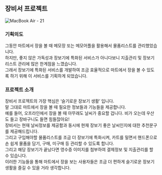## 장비서 프로젝트
![MacBook Air - 21](https://github.com/user-attachments/assets/d94e3c17-e4ee-4430-9d0b-ce9329369cb3)



### 기획의도
그동안 마트에서 장을 볼 때 메모장 또는 메모어플을 활용해서 물품리스트를 관리했었습니다. <br/>
하지만, 좋지 않은 가독성과 장보기에 특화된 서비스가 아니다보니 지출관리 및 장보기 리스트 관리에 많은 한계점을 느꼈습니다. <br/>
그래서 장보기에 특화된 서비스를 개발하여 조금 효율적으로 마트에서 장을 볼 수 있도록 하기 위해 이 서비스를 기획하게 되었습니다.

### 프로젝트 소개
장비서 프로젝트의 가장 핵심은 ‘슬기로운 장보기 생활’ 입니다.<br/>
말 그대로 마트에서 장을 볼 때 필요한 정보들과 기능들을 제공합니다.<br/>
예를 들어, 오프라인에서 장을 볼 때 아무래도 날씨가 중요할 겁니다. 비가 오는데 우산도 들고 장바구니도 들면 힘들잖아요!<br/>
장비서는 현재 날씨정보를 제공함과 동시에 현재 장보기 좋은 날씨인지에 대한 추천문구를 제공해드립니다.<br/>
그리고 구입해야할 물품리스트를 조금 더 장보기에 특화시켜, 카트를 밀면서 핸드폰으로 손 쉽게 물품을 담기, 구매, 미구매 등 관리할 수 있도록 합니다.<br/>
그리고 해당 장보기가 끝났다면 영수증 이미지를 첨부하여 결제정보 및 지출관리를 할 수 있습니다.<br/>
이러한 기능들을 통해 마트에서 장을 보는 사용자들은 조금 더 편하게 슬기로운 장보기 생활을 즐길 수 있을 거라 생각합니다.
